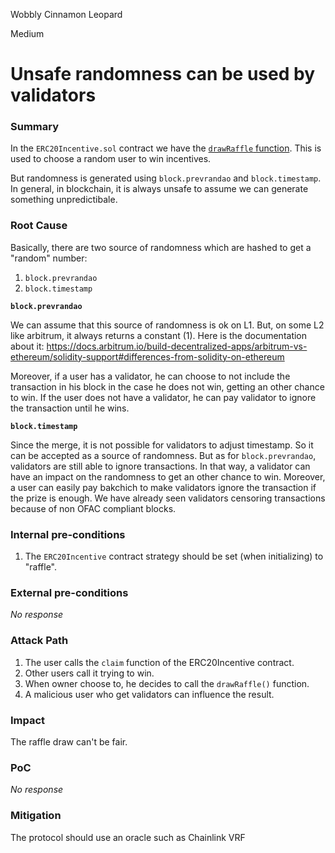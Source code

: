 Wobbly Cinnamon Leopard

Medium

# Unsafe randomness can be used by validators

### Summary

In the `ERC20Incentive.sol` contract we have the [`drawRaffle` function](https://github.com/sherlock-audit/2024-06-boost-aa-wallet/blob/main/boost-protocol/packages/evm/contracts/incentives/ERC20Incentive.sol#L137-L145). This is used to choose a random user to win incentives.

But randomness is generated using `block.prevrandao` and `block.timestamp`. In general, in blockchain, it is always unsafe to assume we can generate something unpredictibale.



### Root Cause

Basically, there are two source of randomness which are hashed to get a "random" number:
1. `block.prevrandao`
2. `block.timestamp`

**`block.prevrandao`**

We can assume that this source of randomness is ok on L1. But, on some L2 like arbitrum, it always returns a constant (1). Here is the documentation about it: https://docs.arbitrum.io/build-decentralized-apps/arbitrum-vs-ethereum/solidity-support#differences-from-solidity-on-ethereum

Moreover, if a user has a validator, he can choose to not include the transaction in his block in the case he does not win, getting an other chance to win. If the user does not have a validator, he can pay validator to ignore the transaction until he wins.

**`block.timestamp`**

Since the merge, it is not possible for validators to adjust timestamp. So it can be accepted as a source of randomness. But as for `block.prevrandao`, validators are still able to ignore transactions. In that way, a validator can have an impact on the randomness to get an other chance to win. Moreover, a user can easily pay bakchich to make validators ignore the transaction if the prize is enough. We have already seen validators censoring transactions because of non OFAC compliant blocks.

### Internal pre-conditions

1. The `ERC20Incentive` contract strategy should be set (when initializing) to "raffle".

### External pre-conditions

_No response_

### Attack Path

1. The user calls the `claim` function of the ERC20Incentive contract.
2. Other users call it trying to win.
3. When owner choose to, he decides to call the `drawRaffle()` function.
4. A malicious user who get validators can influence the result.

### Impact

The raffle draw can't be fair.

### PoC

_No response_

### Mitigation

The protocol should use an oracle such as Chainlink VRF